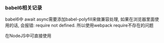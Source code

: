 ### babel6相关记录

babel6中 await async需要添加babel-polyfill来做兼容处理,
如果在浏览器里面使用的话, 会报错: require not defined.
所以使用webpack require不存在的问题

在NodeJS中可直接使用